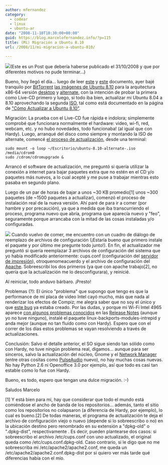 ```yaml
---
author: mfernandez
category:
  - codear
  - linux
  - ubuntu-ar
date: "2008-11-10T10:30:00+00:00"
guid: https://blog.marcelofernandez.info/?p=115
title: (Mi) Migración a Ubuntu 8.10
url: /2008/11/mi-migracion-a-ubuntu-810/

---
```

[![](http://4.bp.blogspot.com/_nDZ247g0qSM/SRgOizVugjI/AAAAAAAABsM/FxbyIjDuuE0/s320/LaptopUbuntu.jpg)](http://www.ubuntu.com/)(Este es un Post que debería haberse publicado el 31/10/2008 y que por diferentes motivos no pude terminar...)

Bueno, hoy llegó el día... luego de leer [este](https://help.ubuntu.com/community/IntrepidUpgrades) y [este](http://www.ubuntu.com/getubuntu/releasenotes/810) documento, ayer bajé tranquilo por [BitTorrent](http://es.wikipedia.org/wiki/BitTorrent_%28protocolo%29) [las imágenes de Ubuntu 8.10](http://www.ubuntu.com/getubuntu/downloadmirrors#bt) para la arquitectura x86-64 versión [desktop](http://releases.ubuntu.com/8.10/ubuntu-8.10-desktop-amd64.iso.torrent) y [alternate](http://releases.ubuntu.com/8.10/ubuntu-8.10-alternate-amd64.iso.torrent), con la intención de probar la primera como Live-CD primero y luego, si todo iba bien, actualizar mi Ubuntu 8.04 a 8.10 aprovechando la segunda [ISO](http://es.wikipedia.org/wiki/Imagen_ISO), tal como está documentado en la página de ["Cómo Actualizar a Ubuntu 8.10"](http://www.ubuntu.com/getubuntu/upgrading).

Migración:
La prueba con el Live-CD fue rápida e indolora; simplemente comprobé que funcionara normalmente el hardware: video, wi-fi, red, webcam, etc. y no hubo novedades, todo funcionaba! (al igual que con Hardy). Luego, arranqué del disco como siempre y montando la ISO de alternate, comencé [el proceso de actualización](http://www.ubuntu.com/getubuntu/upgrading#Upgrading%20Using%20the%20Alternate%20CD/DVD), desde una terminal:

```
sudo mount -o loop ~/Escritorio/ubuntu-8.10-alternate-.iso /media/cdrom0
sudo /cdrom/cdromupgrade &
```

Arrancó el software de actualización, me preguntó si quería utilizar la conexión a internet para bajar paquetes extra que no estén en el CD y/o paquetes más nuevos, a lo cual acepté y me puse a trabajar mientras esto pasaba en segundo plano.

Luego de un par de horas de bajar a unos ~30 KB promedio\[1\] unos ~300 paquetes (de ~1500 paquetes a actualizar), comenzó el proceso de instalación real de la nueva versión. Ahí paré de para ir a comer (por hambre y por precaución), ya que a medida que iba transcurriendo el proceso, programa nuevo que abría, programa que aparecía nuevo y "feo", seguramente porque arrancaba con la mitad de las cosas instaladas y/o configuradas.

[![](http://4.bp.blogspot.com/_nDZ247g0qSM/SQyF7fBMnNI/AAAAAAAABlM/pqRCt4xERgQ/s400/Pantallazo-Actualizaci%C3%B3n+completa+de+la+distribuci%C3%B3n.png)](http://4.bp.blogspot.com/_nDZ247g0qSM/SQyF7fBMnNI/AAAAAAAABlM/pqRCt4xERgQ/s1600-h/Pantallazo-Actualizaci%C3%B3n+completa+de+la+distribuci%C3%B3n.png)
Cuando vuelvo de comer, me encuentro con un cuadro de diálogo de reemplazo de archivos de configuración (¡Estaría bueno que primero instale el paquete y por último me pregunte todo junto!).
En fin, el actualizador me preguntó si quería reemplazar 3 archivos de configuración del sistema que yo había modificado anteriormente: cups.conf (configuración del [servidor de impresión](http://www.cups.org/)), otroquenomeacuerdo y el archivo de configuración del [Apache](http://httpd.apache.org/). Sobreescribí los dos primeros (ya que con apache trabajo\[2\], no quería que la actualización me lo desconfigurara), y reinicié.

Al reiniciar, todo anduvo bárbaro. ¡Presto!

Problemas (?):
El único "problema" que supongo que tengo es que la performance de mi placa de video Intel cayó mucho, más que nada al renderizar los efectos de Compiz; me alegra saber que no soy el único y que [este bug](https://bugs.launchpad.net/ubuntu/+source/xserver-xorg-video-intel/+bug/252094) ya estaba creado. Por las dudas, y porque mi Wi-Fi Intel 4965 aparece [con algunos problemas conocidos](http://www.ubuntu.com/getubuntu/releasenotes/810#System%20lock-ups%20with%20Intel%204965%20wireless) en las [Release Notes](http://www.ubuntu.com/getubuntu/releasenotes/810) (aunque yo no tuve ninguno), instalé el paquete linux-backports-modules-intrepid y anda mejor (aunque no tan fluído como con Hardy). Espero que con el correr de los días estos problemas se vayan resolviendo a través de actualizaciones.

Conclusión:
Salvo el detalle anterior, el SO sigue siendo tan sólido como con Hardy, no tuve ningún problema real, digamos... aunque para ser sinceros, salvo la actualización del núcleo, Gnome y el [Network Manager](https://launchpad.net/%7Enetwork-manager) (entre otras cositas como [PulseAudio](http://www.pulseaudio.org/) nuevo), no hay muchas cosas nuevas. No hay Python 2.6 ni Openoffice 3.0 por ejemplo, así que todo es casi tan estable como lo fue con Hardy.

Bueno, es todo, espero que tengan una dulce migración. :-)

Saludos
Marcelo

\[1\] Y está bien para mí, hay que considerar que todo el mundo está comiéndose el ancho de banda de los repositorios... además, tanto el sitio como los repositorios no colapsaron (a diferencia de Hardy, por ejemplo), lo cual es bueno.\[2\] De todas maneras, el programa de actualización te deja el archivo de configuración viejo o nuevo (depende si lo sobreescribo o no) en la ubicación destino pero renombrado en su extensión a "dpkg-old" o ".dpkg-dist", respectivamente . Es decir, pueden plantearse dos casos: si sobreescribo el archivo /etc/cups.conf con uno actualizado, el original queda como /etc/cups.conf.dpkg-old. Caso contrario, si le digo que no me sobreescriba mi /etc/apache2/apache2.conf, me queda un /etc/apache2/apache2.conf.dpkg-dist por si quiero ver más tarde qué diferencias había con el mío.
